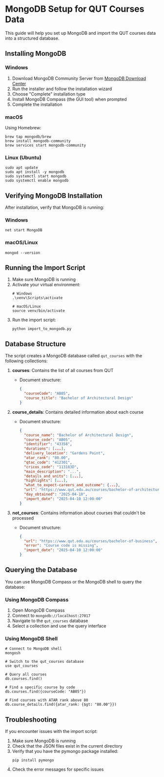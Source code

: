 # MongoDB Setup for QUT Courses Data

This guide will help you set up MongoDB and import the QUT courses data into a structured database.

## Installing MongoDB

### Windows
1. Download MongoDB Community Server from [MongoDB Download Center](https://www.mongodb.com/try/download/community)
2. Run the installer and follow the installation wizard
3. Choose "Complete" installation type
4. Install MongoDB Compass (the GUI tool) when prompted
5. Complete the installation

### macOS
Using Homebrew:
```
brew tap mongodb/brew
brew install mongodb-community
brew services start mongodb-community
```

### Linux (Ubuntu)
```
sudo apt update
sudo apt install -y mongodb
sudo systemctl start mongodb
sudo systemctl enable mongodb
```

## Verifying MongoDB Installation

After installation, verify that MongoDB is running:

### Windows
```
net start MongoDB
```

### macOS/Linux
```
mongod --version
```

## Running the Import Script

1. Make sure MongoDB is running
2. Activate your virtual environment:
   ```
   # Windows
   .\venv\Scripts\activate
   
   # macOS/Linux
   source venv/bin/activate
   ```
3. Run the import script:
   ```
   python import_to_mongodb.py
   ```

## Database Structure

The script creates a MongoDB database called `qut_courses` with the following collections:

1. **courses**: Contains the list of all courses from QUT
   - Document structure:
     ```json
     {
       "courseCode": "AB05",
       "course_title": "Bachelor of Architectural Design"
     }
     ```

2. **course_details**: Contains detailed information about each course
   - Document structure:
     ```json
     {
       "course_name": "Bachelor of Architectural Design",
       "course_code": "AB05",
       "identifier": "43358",
       "durations": [...],
       "delivery_location": "Gardens Point",
       "atar_rank": "80.00",
       "qtac_code": "412301",
       "cricos_code": "113183D",
       "main_description": "...",
       "details_and_units": [...],
       "highlights": [...],
       "what_to_expect-careers_and_outcome": {...},
       "url": "https://www.qut.edu.au/courses/bachelor-of-architectural-design",
       "day_obtained": "2025-04-10",
       "import_date": "2025-04-10 12:00:00"
     }
     ```

3. **not_courses**: Contains information about courses that couldn't be processed
   - Document structure:
     ```json
     {
       "url": "https://www.qut.edu.au/courses/bachelor-of-business",
       "error": "Course code is missing",
       "import_date": "2025-04-10 12:00:00"
     }
     ```

## Querying the Database

You can use MongoDB Compass or the MongoDB shell to query the database:

### Using MongoDB Compass
1. Open MongoDB Compass
2. Connect to `mongodb://localhost:27017`
3. Navigate to the `qut_courses` database
4. Select a collection and use the query interface

### Using MongoDB Shell
```
# Connect to MongoDB shell
mongosh

# Switch to the qut_courses database
use qut_courses

# Query all courses
db.courses.find()

# Find a specific course by code
db.courses.find({courseCode: "AB05"})

# Find courses with ATAR rank above 80
db.course_details.find({atar_rank: {$gt: "80.00"}})
```

## Troubleshooting

If you encounter issues with the import script:

1. Make sure MongoDB is running
2. Check that the JSON files exist in the current directory
3. Verify that you have the pymongo package installed:
   ```
   pip install pymongo
   ```
4. Check the error messages for specific issues 